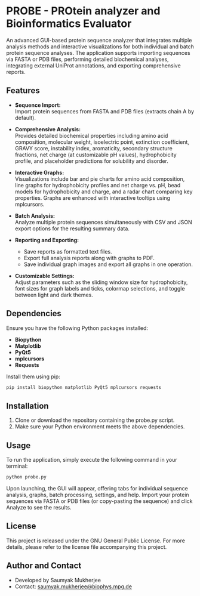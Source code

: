 # PROBE - PROtein analyzer and Bioinformatics Evaluator

An advanced GUI-based protein sequence analyzer that integrates multiple analysis methods and interactive visualizations for both individual and batch protein sequence analyses. The application supports importing sequences via FASTA or PDB files, performing detailed biochemical analyses, integrating external UniProt annotations, and exporting comprehensive reports.

## Features
- **Sequence Import:**  
  Import protein sequences from FASTA and PDB files (extracts chain A by default).

- **Comprehensive Analysis:**  
  Provides detailed biochemical properties including amino acid composition, molecular weight, isoelectric point, extinction coefficient, GRAVY score, instability index, aromaticity, secondary structure fractions, net charge (at customizable pH values), hydrophobicity profile, and placeholder predictions for solubility and disorder.

- **Interactive Graphs:**  
  Visualizations include bar and pie charts for amino acid composition, line graphs for hydrophobicity profiles and net charge vs. pH, bead models for hydrophobicity and charge, and a radar chart comparing key properties. Graphs are enhanced with interactive tooltips using mplcursors.

- **Batch Analysis:**  
  Analyze multiple protein sequences simultaneously with CSV and JSON export options for the resulting summary data.

- **Reporting and Exporting:**  
  - Save reports as formatted text files.
  - Export full analysis reports along with graphs to PDF.
  - Save individual graph images and export all graphs in one operation.

- **Customizable Settings:**  
  Adjust parameters such as the sliding window size for hydrophobicity, font sizes for graph labels and ticks, colormap selections, and toggle between light and dark themes.

## Dependencies
Ensure you have the following Python packages installed:

- **Biopython**
- **Matplotlib**
- **PyQt5**
- **mplcursors**
- **Requests**

Install them using pip:

```bash
pip install biopython matplotlib PyQt5 mplcursors requests
```
## Installation
1. Clone or download the repository containing the probe.py script.
2. Make sure your Python environment meets the above dependencies.

## Usage
To run the application, simply execute the following command in your terminal:
```bash
python probe.py
```
Upon launching, the GUI will appear, offering tabs for individual sequence analysis, graphs, batch processing, settings, and help. Import your protein sequences via FASTA or PDB files (or copy-pasting the sequence) and click Analyze to see the results.
  
## License
This project is released under the GNU General Public License. For more details, please refer to the license file accompanying this project.

## Author and Contact
- Developed by Saumyak Mukherjee
- Contact: saumyak.mukherjee@biophys.mpg.de
